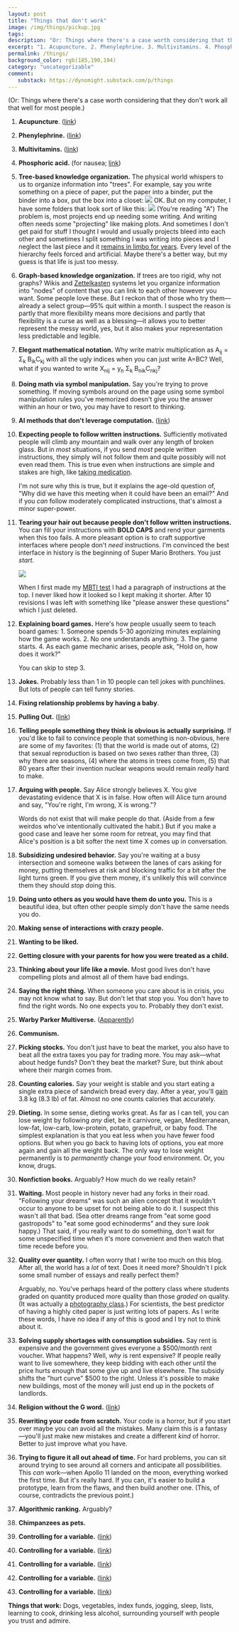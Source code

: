 ```yaml
---
layout: post
title: "Things that don't work"
image: /img/things/pickup.jpg
tags: 
description: "Or: Things where there's a case worth considering that they don't work all that well for most people."
excerpt: "1. Acupuncture. 2. Phenylephrine. 3. Multivitamins. 4. Phosphoric acid. (for nausea) 5. Tree-based knowledge organization. The physical world whispers to us to organize information into \"trees\". For example, say you write something on a piece of paper, put the paper into a binder, put the binder into a box, put the box into a closet"
permalink: /things/
background_color: rgb(185,190,194)
category: "uncategorizable"
comment:
   substack: https://dynomight.substack.com/p/things
---
```


(Or: Things where there's a case worth considering that they don't work all that well for most people.)

1. **Acupuncture**. ([link](https://en.wikipedia.org/wiki/Acupuncture#Efficacy))

2. **Phenylephrine.** ([link](https://en.wikipedia.org/wiki/Phenylephrine#Decongestant))

3. **Multivitamins.** ([link](https://en.wikipedia.org/wiki/Multivitamin#Research))

4. **Phosphoric acid.** (for nausea; [link](/cola/))

5. **Tree-based knowledge organization.** The physical world whispers to us to organize information into "trees". For example, say you write something on a piece of paper, put the paper into a binder, put the binder into a box, put the box into a closet:
![](/img/things/closet.svg)
OK. But on my computer, I have some folders that look sort of like this:
![](/img/things/computer.svg)
(You're reading "A") The problem is, most projects end up needing some writing. And writing often needs some "projecting" like making plots. And sometimes I don't get paid for stuff I thought I would and usually projects bleed into each other and sometimes I split something I was writing into pieces and I neglect the last piece and it [remains in limbo for years](/death-penalty/). Every level of the hierarchy feels forced and artificial. Maybe there's a better way, but my guess is that life is just too messy.

6. **Graph-based knowledge organization.** If trees are too rigid, why not graphs? Wikis and [Zettelkasten](https://en.wikipedia.org/wiki/Zettelkasten) systems let you organize information into "nodes" of content that you can link to each other however you want. Some people love these. But I reckon that of those who try them—already a select group—95% quit within a month. I suspect the reason is partly that more flexibility means more decisions and partly that flexibility is a curse as well as a blessing—it allows you to better represent the messy world, yes, but it also makes your representation less predictable and legible.

7. **Elegant mathematical notation.** Why write matrix multiplication as A<sub>ij</sub> = Σ<sub>k</sub> B<sub>ik</sub>C<sub>kj</sub> with all the ugly indices when you can just write A=BC? Well, what if you wanted to write X<sub>nij</sub> = y<sub>n</sub> Σ<sub>k</sub> B<sub>nik</sub>C<sub>nkj</sub>?

8. **Doing math via symbol manipulation.** Say you're trying to prove something. If moving symbols around on the page using some symbol manipulation rules you've memorized doesn't give you the answer within an hour or two, you may have to resort to thinking.

9.  **AI methods that don't leverage computation.** ([link](http://www.incompleteideas.net/IncIdeas/BitterLesson.html))

10.   **Expecting people to follow written instructions.** Sufficiently motivated people will climb any mountain and walk over any length of broken glass. But in *most* situations, if you send *most* people written instructions, they simply will not follow them and quite possibly will not even read them. This is true even when instructions are simple and stakes are high, like [taking medication](https://en.wikipedia.org/wiki/Adherence_(medicine)).

      I'm not sure why this is true, but it explains the age-old question of, "Why did we have this meeting when it could have been an email?" And if you *can* follow moderately complicated instructions, that's almost a minor super-power.

1.   **Tearing your hair out because people don't follow written instructions.** You can fill your instructions with **BOLD CAPS** and rend your garments when this too fails. A more pleasant option is to craft supportive interfaces where people don't *need* instructions. I'm convinced the best interface in history is the beginning of Super Mario Brothers. You just *start*.

     ![](/img/things/mario.png)

     When I first made my [MBTI test](/mbti) I had a paragraph of instructions at the top. I never liked how it looked so I kept making it shorter. After 10 revisions I was left with something like "please answer these questions" which I just deleted.

2.    **Explaining board games.** Here's how people usually seem to teach board games:
    1. Someone spends 5-30 agonizing minutes explaining how the game works.
    2.  No one understands anything.
    3.  The game starts.
    4.  As each game mechanic arises, people ask, "Hold on, how does it work?"

      You can skip to step 3.

3.   **Jokes.** Probably less than 1 in 10 people can tell jokes with punchlines. But lots of people can tell funny stories.

4.   **Fixing relationship problems by having a baby**.

5.  **Pulling Out.** ([link](https://en.wikipedia.org/wiki/Coitus_interruptus#Effects))

6.  **Telling people something they think is obvious is actually surprising.** If you'd like to fail to convince people that something is non-obvious, here are some of my favorites: (1) that the world is made out of atoms, (2) that sexual reproduction is based on two sexes rather than three, (3) why there are seasons, (4) where the atoms in trees come from, (5) that 80 years after their invention nuclear weapons would remain *really* hard to make.

7.  **Arguing with people.** Say Alice strongly believes X. You give devastating evidence that X is in false. How often will Alice turn around and say, "You're right, I'm wrong, X is wrong."?

     Words do not exist that will make people do that. (Aside from a few weirdos who've intentionally cultivated the habit.) But if you make a good case and leave her some room for retreat, you may find that Alice's position is a bit softer the next time X comes up in conversation.

8.  **Subsidizing undesired behavior.** Say you're waiting at a busy intersection and someone walks between the lanes of cars asking for money, putting themselves at risk and blocking traffic for a bit after the light turns green. If you give them money, it's unlikely this will convince them they should *stop* doing this.

9.  **Doing unto others as you would have them do unto you.**  This is a beautiful idea, but often other people simply don't have the same needs you do.

10. **Making sense of interactions with crazy people.**

11. **Wanting to be liked.**

12. **Getting closure with your parents for how you were treated as a child.**

13. **Thinking about your life like a movie.** Most good lives don't have compelling plots and almost all of them have bad endings.

14. **Saying the right thing.** When someone you care about is in crisis, you may not know what to say. But don't let that stop you. You don't have to find the right words. No one expects you to. Probably they don't exist.

15. **Warby Parker Multiverse.** ([Apparently](/warby-parker/))

16. **Communism.**

17. **Picking stocks.** You don't just have to beat the market, you also have to beat all the extra taxes you pay for trading more. You may ask—what about hedge funds? Don't they beat the market? Sure, but think about where their margin comes from.

18. **Counting calories.** Say your weight is stable and you start eating a single extra piece of sandwich bread every day. After a year, you'll [gain](/weight/) 3.8 kg (8.3 lb) of fat. Almost no one counts calories that accurately.

19. **Dieting.** In some sense, dieting works great. As far as I can tell, you can lose weight by following *any* diet, be it carnivore, vegan, Mediterranean, low-fat, low-carb, low-protein, potato, grapefruit, or baby food. The simplest explanation is that you eat less when you have fewer food options. But when you go back to having lots of options, you eat more again and gain all the weight back. The only way to lose weight permanently is to *permanently* change your food environment. Or, you know, drugs.

20. **Nonfiction books.** Arguably? How much do we really retain?

21. **Waiting.** Most people in history never had any forks in their road. "Following your dreams" was such an alien concept that it wouldn't occur to anyone to be upset for not being able to do it. I suspect this wasn't all that bad. (Sea otter dreams range from "eat some good gastropods" to "eat some good echinoderms" and they sure *look* happy.) That said, if you really want to do something, don't wait for some unspecified time when it's more convenient and then watch that time recede before you.

22. **Quality over quantity.** I often worry that I write too much on this blog. After all, the world has a *lot* of text. Does it need more? Shouldn't I pick some small number of essays and really perfect them?

     Arguably, no. You've perhaps heard of the pottery class where students graded on quantity produced more quality than those *graded* on quality. (It was actually a [photography class](https://austinkleon.com/2020/12/10/quantity-leads-to-quality-the-origin-of-a-parable/).) For scientists, the best predictor of having a highly cited paper is just writing lots of papers. As I write these words, I have no idea if any of this is good and I try not to think about it.

23. **Solving supply shortages with consumption subsidies.** Say rent is expensive and the government gives everyone a \$500/month rent voucher. What happens? Well, *why* is rent expensive? If people really want to live somewhere, they keep bidding with each other until the price hurts enough that some give up and live elsewhere. The subsidy shifts the "hurt curve" \$500 to the right. Unless it's possible to make new buildings, most of the money will just end up in the pockets of landlords.

24. **Religion without the G word.** ([link](/plans/#3))

25. **Rewriting your code from scratch.** Your code is a horror, but if you start over maybe you can avoid all the mistakes. Many claim this is a fantasy—you'll just make new mistakes and create a different *kind* of horror. Better to just improve what you have.

26. **Trying to figure it all out ahead of time.** For hard problems, you can sit around trying to see around all corners and anticipate all possibilities. This *can* work—when Apollo 11 landed on the moon, everything worked the first time. But it's really hard. If you can, it's easier to build a prototype, learn from the flaws, and then build another one. (This, of course, contradicts the previous point.)

27. **Algorithmic ranking.** Arguably?

28. **Chimpanzees as pets.** 

29. **Controlling for a variable.** ([link](/control/))

30. **Controlling for a variable.** ([link](/are-tests-irrelevant/))

31. **Controlling for a variable.** ([link](/aspartame/))

32. **Controlling for a variable.** ([link](/aspartame-brouhaha/))

33. **Controlling for a variable.** ([link](/grug/))

**Things that work:** Dogs, vegetables, index funds, jogging, sleep, lists, learning to cook, drinking less alcohol, surrounding yourself with people you trust and admire.